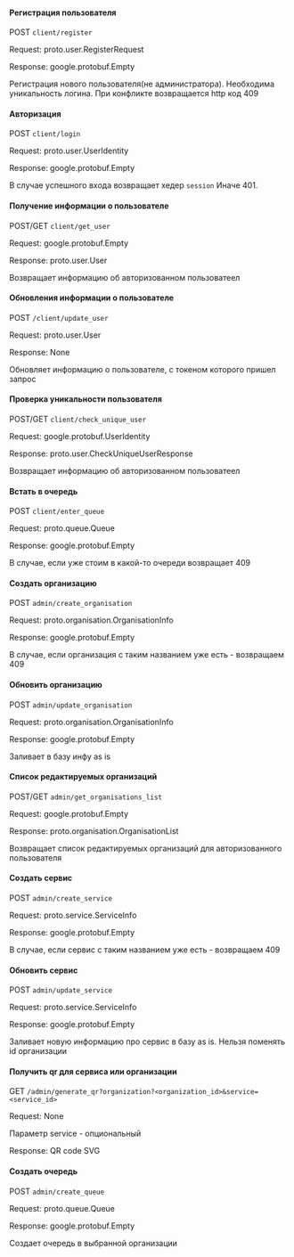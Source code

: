 #### Регистрация пользователя 
POST `client/register`

Request: proto.user.RegisterRequest

Response: google.protobuf.Empty

Регистрация нового пользователя(не администратора). Необходима уникальность логина.
При конфликте возвращается http код 409

#### Авторизация
POST `client/login` 

Request: proto.user.UserIdentity 

Response: google.protobuf.Empty

В случае успешного входа возвращает хедер `session`
Иначе 401.

#### Получение информации о пользователе

POST/GET `client/get_user` 

Request: google.protobuf.Empty

Response: proto.user.User 

Возвращает информацию об авторизованном пользоватеел

#### Обновления информации о пользователе

POST `/client/update_user`

Request: proto.user.User

Response: None

Обновляет информацию о пользователе, с токеном которого пришел запрос

#### Проверка уникальности пользователя

POST/GET `client/check_unique_user` 

Request: google.protobuf.UserIdentity

Response: proto.user.CheckUniqueUserResponse 

Возвращает информацию об авторизованном пользоватеел

#### Встать в очередь

POST `client/enter_queue`

Request: proto.queue.Queue

Response: google.protobuf.Empty

В случае, если уже стоим в какой-то очереди возвращает 409

#### Создать организацию

POST `admin/create_organisation`

Request: proto.organisation.OrganisationInfo

Response: google.protobuf.Empty

В случае, если организация с таким названием уже есть - возвращаем 409

#### Обновить организацию

POST `admin/update_organisation`

Request: proto.organisation.OrganisationInfo

Response: google.protobuf.Empty

Заливает в базу инфу as is

#### Список редактируемых организаций

POST/GET `admin/get_organisations_list`

Request:  google.protobuf.Empty

Response:  proto.organisation.OrganisationList

Возвращает список редактируемых организаций для авторизованного пользователя

#### Создать сервис

POST `admin/create_service`

Request: proto.service.ServiceInfo

Response: google.protobuf.Empty

В случае, если сервис с таким названием уже есть - возвращаем 409

#### Обновить сервис

POST `admin/update_service`

Request: proto.service.ServiceInfo

Response: google.protobuf.Empty

Заливает новую информацию про сервис в базу as is. Нельзя поменять id организации

#### Получить qr для сервиса или организации

GET `/admin/generate_qr?organization?<organization_id>&service=<service_id>`

Request: None 

Параметр service - опциональный

Response: QR code SVG


#### Создать очередь

POST `admin/create_queue`

Request:  proto.queue.Queue

Response:  google.protobuf.Empty

Создает очередь в выбранной организации


